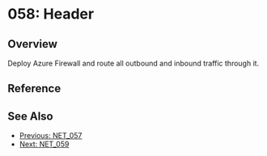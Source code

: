 ﻿# 058: Header
## Overview
Deploy Azure Firewall and route all outbound and inbound traffic through it.

## Reference


## See Also
- [Previous: NET_057](NET_057.md)
- [Next: NET_059](NET_059.md)
